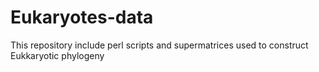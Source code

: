 # Eukaryotes-data
This repository include perl scripts and supermatrices used to construct Eukkaryotic phylogeny
